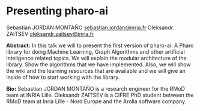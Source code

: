# Presenting pharo-ai

Sebastian JORDAN MONTAÑO sebastian.jordan@inria.fr
Oleksandr ZAITSEV oleksandr.zaitsev@inria.fr

**Abstract:**
In this talk we will to present the first version of pharo-ai: A Pharo library for doing Machine Learning, Graph Algorithms and
other artificial inteligence related topics. We will explain the modular architecture of the library. Show the algorithms that we have implemented.
Also, we will show the wiki and the learning resources that are available and we will give an inside of how to start working with the library.

**Bio:**
Sebastian JORDAN MONTAÑO is a research engineer for the RMoD team at INRIA Lille.
Oleksandr ZAITSEV is a CIFRE PhD student between the RMoD team at Inria Lille - Nord Europe and the Arolla software company.
